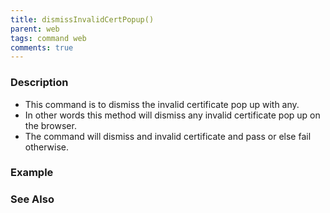 ```yaml
---
title: dismissInvalidCertPopup()
parent: web
tags: command web
comments: true
---
```


### Description

- This command is to dismiss the invalid certificate pop up with any.
- In other words this method will dismiss any invalid certificate pop up on the browser.
- The command will dismiss and invalid certificate and pass or else fail otherwise.

### Example

### See Also